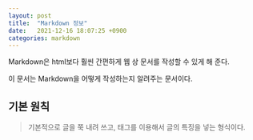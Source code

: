 ```yaml
---
layout: post
title:  "Markdown 정보"
date:   2021-12-16 18:07:25 +0900
categories: markdown
---
```


Markdown은 html보다 훨씬 간편하게 웹 상 문서를 작성할 수 있게 해 준다.

이 문서는 Markdown을 어떻게 작성하는지 알려주는 문서이다.

## 기본 원칙

> 기본적으로 글을 쭉 내려 쓰고, 태그를 이용해서 글의 특징을 넣는 형식이다.
>